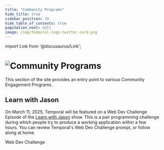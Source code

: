```yaml
---
title: "Community Programs"
hide_title: true
sidebar_position: 10
hide_table_of_contents: true
pagination_next: null
image: /img/temporal-logo-twitter-card.png
---
```


import Link from '@docusaurus/Link';

<h1>
  <img alt="Community Programs" src="/img/banners/blank.png" />
</h1>

This section of the site provides an entry point to various Community Engagement Programs.


## Learn with Jason

On March 11, 2025, Temporal will be featured on a Web Dev Challenge Episode of the [Learn with Jason](https://www.learnwithjason.dev/) show. This is a pair programming challenge during which people try to produce a working application within a few hours. You can review Temporal's Web Dev Challenge prompt, or follow along at home.

<Link className="button button--primary" to="learn_with_jason/">Web Dev Challenge</Link>&nbsp;